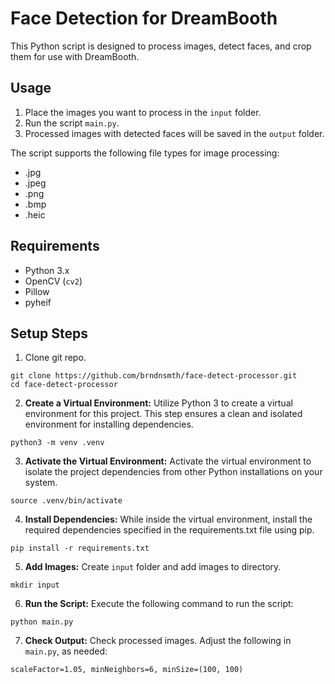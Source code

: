 # Face Detection for DreamBooth

This Python script is designed to process images, detect faces, and crop them for use with DreamBooth.

## Usage

1. Place the images you want to process in the `input` folder.
2. Run the script `main.py`.
3. Processed images with detected faces will be saved in the `output` folder.

The script supports the following file types for image processing:

- .jpg
- .jpeg
- .png
- .bmp
- .heic

## Requirements

- Python 3.x
- OpenCV (`cv2`)
- Pillow
- pyheif

## Setup Steps


1. Clone git repo.

```
git clone https://github.com/brndnsmth/face-detect-processor.git
cd face-detect-processor
```

2. **Create a Virtual Environment:** Utilize Python 3 to create a virtual environment for this project. This step ensures a clean and isolated environment for installing dependencies.

```
python3 -m venv .venv
```

3. **Activate the Virtual Environment:** Activate the virtual environment to isolate the project dependencies from other Python installations on your system.

```
source .venv/bin/activate
```

4. **Install Dependencies:** While inside the virtual environment, install the required dependencies specified in the requirements.txt file using pip.

```
pip install -r requirements.txt
```

5. **Add Images:** Create `input` folder and add images to directory.

```
mkdir input
```

6. **Run the Script:** Execute the following command to run the script:

```
python main.py
```

7. **Check Output:** Check processed images. Adjust the following in `main.py`, as needed:

```
scaleFactor=1.05, minNeighbors=6, minSize=(100, 100)
```
